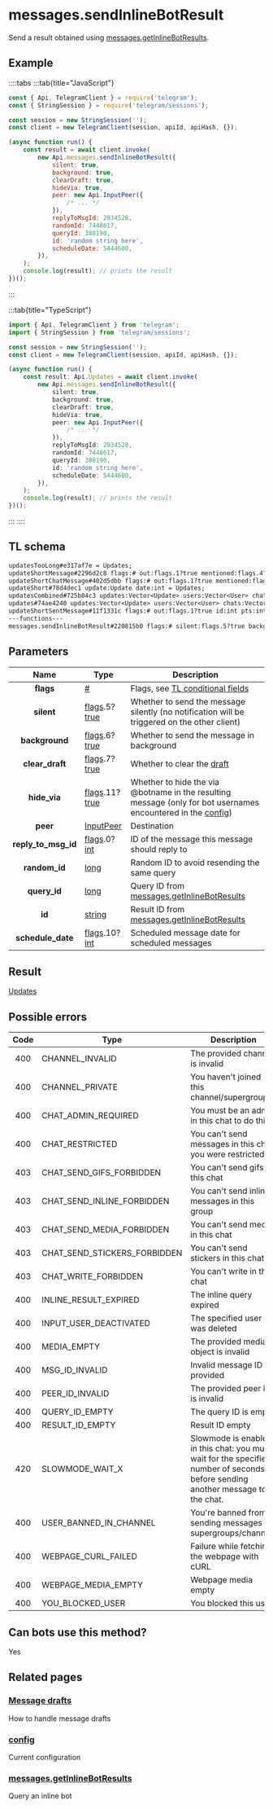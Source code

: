 # messages.sendInlineBotResult

Send a result obtained using [messages.getInlineBotResults](https://core.telegram.org/method/messages.getInlineBotResults).

## Example

::::tabs
:::tab{title="JavaScript"}

```js
const { Api, TelegramClient } = require('telegram');
const { StringSession } = require('telegram/sessions');

const session = new StringSession('');
const client = new TelegramClient(session, apiId, apiHash, {});

(async function run() {
    const result = await client.invoke(
        new Api.messages.sendInlineBotResult({
            silent: true,
            background: true,
            clearDraft: true,
            hideVia: true,
            peer: new Api.InputPeer({
                /* ... */
            }),
            replyToMsgId: 2934528,
            randomId: 7448617,
            queryId: 388190,
            id: 'random string here',
            scheduleDate: 5444600,
        }),
    );
    console.log(result); // prints the result
})();
```

:::

:::tab{title="TypeScript"}

```ts
import { Api, TelegramClient } from 'telegram';
import { StringSession } from 'telegram/sessions';

const session = new StringSession('');
const client = new TelegramClient(session, apiId, apiHash, {});

(async function run() {
    const result: Api.Updates = await client.invoke(
        new Api.messages.sendInlineBotResult({
            silent: true,
            background: true,
            clearDraft: true,
            hideVia: true,
            peer: new Api.InputPeer({
                /* ... */
            }),
            replyToMsgId: 2934528,
            randomId: 7448617,
            queryId: 388190,
            id: 'random string here',
            scheduleDate: 5444600,
        }),
    );
    console.log(result); // prints the result
})();
```

:::
::::

## TL schema

```txt
updatesTooLong#e317af7e = Updates;
updateShortMessage#2296d2c8 flags:# out:flags.1?true mentioned:flags.4?true media_unread:flags.5?true silent:flags.13?true id:int user_id:int message:string pts:int pts_count:int date:int fwd_from:flags.2?MessageFwdHeader via_bot_id:flags.11?int reply_to:flags.3?MessageReplyHeader entities:flags.7?Vector<MessageEntity> = Updates;
updateShortChatMessage#402d5dbb flags:# out:flags.1?true mentioned:flags.4?true media_unread:flags.5?true silent:flags.13?true id:int from_id:int chat_id:int message:string pts:int pts_count:int date:int fwd_from:flags.2?MessageFwdHeader via_bot_id:flags.11?int reply_to:flags.3?MessageReplyHeader entities:flags.7?Vector<MessageEntity> = Updates;
updateShort#78d4dec1 update:Update date:int = Updates;
updatesCombined#725b04c3 updates:Vector<Update> users:Vector<User> chats:Vector<Chat> date:int seq_start:int seq:int = Updates;
updates#74ae4240 updates:Vector<Update> users:Vector<User> chats:Vector<Chat> date:int seq:int = Updates;
updateShortSentMessage#11f1331c flags:# out:flags.1?true id:int pts:int pts_count:int date:int media:flags.9?MessageMedia entities:flags.7?Vector<MessageEntity> = Updates;
---functions---
messages.sendInlineBotResult#220815b0 flags:# silent:flags.5?true background:flags.6?true clear_draft:flags.7?true hide_via:flags.11?true peer:InputPeer reply_to_msg_id:flags.0?int random_id:long query_id:long id:string schedule_date:flags.10?int = Updates;
```

## Parameters

|        Name         | Type                                                                                                                               | Description                                                                                                                                                  |
| :-----------------: | ---------------------------------------------------------------------------------------------------------------------------------- | ------------------------------------------------------------------------------------------------------------------------------------------------------------ |
|      **flags**      | [#](https://core.telegram.org/type/%23)                                                                                            | Flags, see [TL conditional fields](https://core.telegram.org/mtproto/TL-combinators#conditional-fields)                                                      |
|     **silent**      | [flags](https://core.telegram.org/mtproto/TL-combinators#conditional-fields).5?[true](https://core.telegram.org/constructor/true)  | Whether to send the message silently (no notification will be triggered on the other client)                                                                 |
|   **background**    | [flags](https://core.telegram.org/mtproto/TL-combinators#conditional-fields).6?[true](https://core.telegram.org/constructor/true)  | Whether to send the message in background                                                                                                                    |
|   **clear_draft**   | [flags](https://core.telegram.org/mtproto/TL-combinators#conditional-fields).7?[true](https://core.telegram.org/constructor/true)  | Whether to clear the [draft](https://core.telegram.org/api/drafts)                                                                                           |
|    **hide_via**     | [flags](https://core.telegram.org/mtproto/TL-combinators#conditional-fields).11?[true](https://core.telegram.org/constructor/true) | Whether to hide the via @botname in the resulting message (only for bot usernames encountered in the [config](https://core.telegram.org/constructor/config)) |
|      **peer**       | [InputPeer](https://core.telegram.org/type/InputPeer)                                                                              | Destination                                                                                                                                                  |
| **reply_to_msg_id** | [flags](https://core.telegram.org/mtproto/TL-combinators#conditional-fields).0?[int](https://core.telegram.org/type/int)           | ID of the message this message should reply to                                                                                                               |
|    **random_id**    | [long](https://core.telegram.org/type/long)                                                                                        | Random ID to avoid resending the same query                                                                                                                  |
|    **query_id**     | [long](https://core.telegram.org/type/long)                                                                                        | Query ID from [messages.getInlineBotResults](https://core.telegram.org/method/messages.getInlineBotResults)                                                  |
|       **id**        | [string](https://core.telegram.org/type/string)                                                                                    | Result ID from [messages.getInlineBotResults](https://core.telegram.org/method/messages.getInlineBotResults)                                                 |
|  **schedule_date**  | [flags](https://core.telegram.org/mtproto/TL-combinators#conditional-fields).10?[int](https://core.telegram.org/type/int)          | Scheduled message date for scheduled messages                                                                                                                |

## Result

[Updates](https://core.telegram.org/type/Updates)

## Possible errors

| Code | Type                         | Description                                                                                                                     |
| :--: | ---------------------------- | ------------------------------------------------------------------------------------------------------------------------------- |
| 400  | CHANNEL_INVALID              | The provided channel is invalid                                                                                                 |
| 400  | CHANNEL_PRIVATE              | You haven't joined this channel/supergroup                                                                                      |
| 400  | CHAT_ADMIN_REQUIRED          | You must be an admin in this chat to do this                                                                                    |
| 400  | CHAT_RESTRICTED              | You can't send messages in this chat, you were restricted                                                                       |
| 403  | CHAT_SEND_GIFS_FORBIDDEN     | You can't send gifs in this chat                                                                                                |
| 403  | CHAT_SEND_INLINE_FORBIDDEN   | You can't send inline messages in this group                                                                                    |
| 403  | CHAT_SEND_MEDIA_FORBIDDEN    | You can't send media in this chat                                                                                               |
| 403  | CHAT_SEND_STICKERS_FORBIDDEN | You can't send stickers in this chat.                                                                                           |
| 403  | CHAT_WRITE_FORBIDDEN         | You can't write in this chat                                                                                                    |
| 400  | INLINE_RESULT_EXPIRED        | The inline query expired                                                                                                        |
| 400  | INPUT_USER_DEACTIVATED       | The specified user was deleted                                                                                                  |
| 400  | MEDIA_EMPTY                  | The provided media object is invalid                                                                                            |
| 400  | MSG_ID_INVALID               | Invalid message ID provided                                                                                                     |
| 400  | PEER_ID_INVALID              | The provided peer id is invalid                                                                                                 |
| 400  | QUERY_ID_EMPTY               | The query ID is empty                                                                                                           |
| 400  | RESULT_ID_EMPTY              | Result ID empty                                                                                                                 |
| 420  | SLOWMODE_WAIT_X              | Slowmode is enabled in this chat: you must wait for the specified number of seconds before sending another message to the chat. |
| 400  | USER_BANNED_IN_CHANNEL       | You're banned from sending messages in supergroups/channels                                                                     |
| 400  | WEBPAGE_CURL_FAILED          | Failure while fetching the webpage with cURL                                                                                    |
| 400  | WEBPAGE_MEDIA_EMPTY          | Webpage media empty                                                                                                             |
| 400  | YOU_BLOCKED_USER             | You blocked this user                                                                                                           |

## Can bots use this method?

Yes

## Related pages

### [Message drafts](https://core.telegram.org/api/drafts)

How to handle message drafts

### [config](https://core.telegram.org/constructor/config)

Current configuration

### [messages.getInlineBotResults](https://core.telegram.org/method/messages.getInlineBotResults)

Query an inline bot
